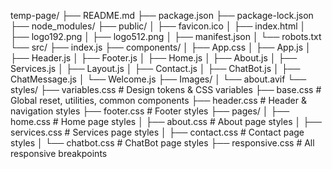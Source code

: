 temp-page/
├── README.md
├── package.json
├── package-lock.json
├── node_modules/
├── public/
│ ├── favicon.ico
│ ├── index.html
│ ├── logo192.png
│ ├── logo512.png
│ ├── manifest.json
│ └── robots.txt
└── src/
├── index.js
├── components/
│ ├── App.css
│ ├── App.js
│ ├── Header.js
│ ├── Footer.js
│ ├── Home.js
│ ├── About.js
│ ├── Services.js
│ ├── Layout.js
│ ├── Contact.js
│ ├── ChatBot.js
│ ├── ChatMessage.js
│ └── Welcome.js
├── Images/
│ └── about.avif
└── styles/
├── variables.css # Design tokens & CSS variables
├── base.css # Global reset, utilities, common components
├── header.css # Header & navigation styles
├── footer.css # Footer styles
├── pages/
│ ├── home.css # Home page styles
│ ├── about.css # About page styles
│ ├── services.css # Services page styles
│ ├── contact.css # Contact page styles
│ └── chatbot.css # ChatBot page styles
├── responsive.css # All responsive breakpoints
